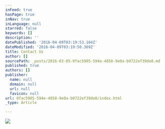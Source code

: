 ```yaml
---
inFeed: true
hasPage: true
inNav: true
inLanguage: null
starred: false
keywords: []
description: ''
datePublished: '2016-04-09T03:19:53.104Z'
dateModified: '2016-04-09T03:19:50.369Z'
title: Contact Us
author: []
sourcePath: _posts/2016-03-05-0fac5905-594e-4858-9e0a-b0722ef39de0.md
published: true
authors: []
publisher:
  name: null
  domain: null
  url: null
  favicon: null
url: 0fac5905-594e-4858-9e0a-b0722ef39de0/index.html
_type: Article

---
```

![](https://s3-us-west-2.amazonaws.com/the-grid-img/p/9f6dd4c65c04603cbcdef0706179d7007a5ae167.jpg)